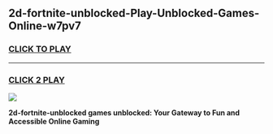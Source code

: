 
## 2d-fortnite-unblocked-Play-Unblocked-Games-Online-w7pv7
<h3>
<a href="https://premium76.site?title=2d-fortnite-unblocked&ref=25A">CLICK TO PLAY</a></h3>
<hr>

<h3>
<a href="https://premium76.site?title=2d-fortnite-unblocked&ref=25A">CLICK 2 PLAY</a>
  
</h3>

<a href="https://premium76.site?title=2d-fortnite-unblocked&ref=25A"><img src="https://clearcache.store/games.png"></a>


**2d-fortnite-unblocked games unblocked: Your Gateway to Fun and Accessible Online Gaming**
